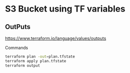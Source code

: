 # S3 Bucket using TF variables
## OutPuts
https://www.terraform.io/language/values/outputs

Commands
```bash
terraform plan -out=plan.tfstate
terraform apply plan.tfstate
terraform output
```
